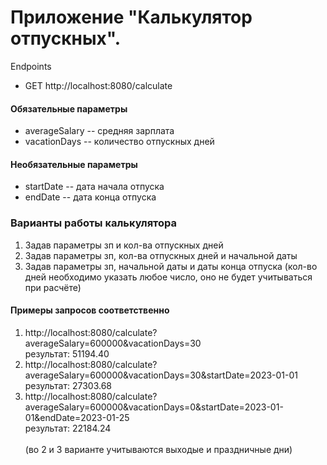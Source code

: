 # Приложение "Калькулятор отпускных".

Endpoints <br>
 - GET http://localhost:8080/calculate
#### Обязательные параметры 
- averageSalary -- средняя зарплата
- vacationDays -- количество отпускных дней
#### Необязательные параметры 
- startDate -- дата начала отпуска
- endDate -- дата конца отпуска


### Варианты работы калькулятора
1. Задав параметры зп и кол-ва отпускных дней
2. Задав параметры зп, кол-ва отпускных дней и начальной даты
3. Задав параметры зп, начальной даты и даты конца отпуска (кол-во дней необходимо указать любое число, оно не будет учитываться при расчёте)

#### Примеры запросов соответственно
1. http://localhost:8080/calculate?averageSalary=600000&vacationDays=30 <br> результат: 51194.40
2. http://localhost:8080/calculate?averageSalary=600000&vacationDays=30&startDate=2023-01-01 <br> результат: 27303.68
3. http://localhost:8080/calculate?averageSalary=600000&vacationDays=0&startDate=2023-01-01&endDate=2023-01-25 <br> результат: 22184.24
<br><br>(во 2 и 3 варианте учитываются выходые и праздничные дни)
